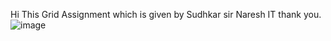 Hi This Grid Assignment which is given by Sudhkar sir Naresh IT thank you.
![image](https://github.com/premprakashIT/Grid_assignment/assets/123723114/b9a8c9e8-fa47-492d-b0f6-26017a5f1914)
